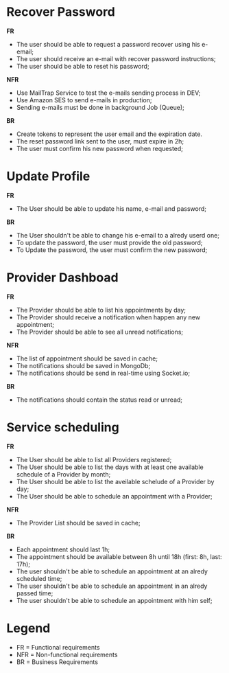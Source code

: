 # Recover Password

**FR**

- The user should be able to request a password recover using his e-email;
- The user should receive an e-mail with recover password instructions;
- The user should be able to reset his password;

**NFR**

- Use MailTrap Service to test the e-mails sending process in DEV;
- Use Amazon SES to send e-mails in production;
- Sending e-mails must be done in background Job (Queue);

**BR**

- Create tokens to represent the user email and the expiration date.
- The reset password link sent to the user, must expire in 2h;
- The user must confirm his new password when requested;

# Update Profile

**FR**

- The User should be able to update his name, e-mail and password;

**BR**

- The User shouldn't be able to change his e-email to a alredy userd one;
- To update the password, the user must provide the old password;
- To Update the password, the user must confirm the new password;

# Provider Dashboad

**FR**

- The Provider should be able to list his appointments by day;
- The Provider should receive a notification when happen any new appointment;
- The Provider should be able to see all unread notifications;

**NFR**

- The list of appointment should be saved in cache;
- The notifications should be saved in MongoDb;
- The notifications should be send in real-time using Socket.io;

**BR**

- The notifications should contain the status read or unread;

# Service scheduling

**FR**

- The User should be able to list all Providers registered;
- The User should be able to list the days with at least one available schedule of a Provider by month;
- The User should be able to list the aveilable schelude of a Provider by day;
- The User should be able to schedule an appointment with a Provider;

**NFR**

- The Provider List should be saved in cache;

**BR**

- Each appointment should last 1h;
- The appointment should be available between 8h until 18h (first: 8h, last: 17h);
- The user shouldn't be able to schedule an appointment at an alredy scheduled time;
- The user shouldn't be able to schedule an appointment in an alredy passed time;
- The user shouldn't be able to schedule an appointment with him self;

# Legend

- FR = Functional requirements
- NFR = Non-functional requirements
- BR = Business Requirements
